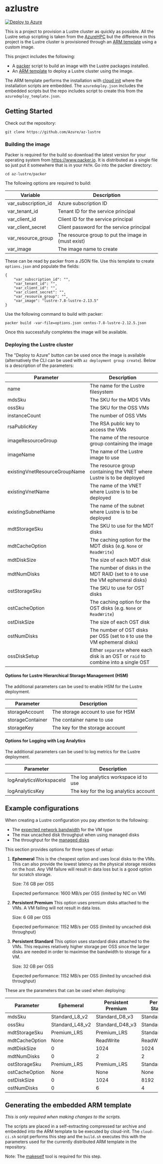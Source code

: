 # azlustre

[![Deploy to Azure](https://azuredeploy.net/deploybutton.png)](https://portal.azure.com/#create/Microsoft.Template/uri/https%3A%2F%2Fraw.githubusercontent.com%2FAzure%2Faz-lustre%2Fmaster%2Fazuredeploy.json)

This is a project to provision a Lustre cluster as quickly as possible.  All the Lustre setup scripting is taken from the [AzureHPC](https://github.com/Azure/azurehpc) but the difference in this project is the Lustre cluster is provisioned through an [ARM template](https://docs.microsoft.com/en-us/azure/azure-resource-manager/templates/) using a custom image.

This project includes the following:

* A [packer](https://www.packer.io/) script to build an image with the Lustre packages installed.
* An [ARM template](https://docs.microsoft.com/en-us/azure/azure-resource-manager/templates/) to deploy a Lustre cluster using the image.

The ARM template performs the installation with [cloud init](https://docs.microsoft.com/en-us/azure/virtual-machines/linux/using-cloud-init) where the installation scripts are embedded.  The `azuredeploy.json` includes the embedded scripts but the repo includes script to create this from the `azuredeploy_template.json`.

## Getting Started

Check out the repository:

```
git clone https://github.com/Azure/az-lustre
```

### Building the image

Packer is required for the build so download the latest version for your operating system from https://www.packer.io.  It is distributed as a single file so just put it somewhere that is in your `PATH`.  Go into the packer directory:

```
cd az-lustre/packer
```

The following options are required to build:

| Variable            | Description                                         |
|---------------------|-----------------------------------------------------|
| var_subscription_id | Azure subscription ID                               |
| var_tenant_id       | Tenant ID for the service principal                 |
| var_client_id       | Client ID for the service principal                 |
| var_client_secret   | Client password for the service principal           |
| var_resource_group  | The resource group to put the image in (must exist) |
| var_image           | The image name to create                            |

These can be read by packer from a JSON file.  Use this template to create `options.json` and populate the fields:

```
{
    "var_subscription_id": "",
    "var_tenant_id": "",
    "var_client_id": "",
    "var_client_secret": "",
    "var_resource_group": "",
    "var_image": "lustre-7.8-lustre-2.13.5"
}
```

Use the following command to build with packer:

```
packer build -var-file=options.json centos-7.8-lustre-2.12.5.json
```

Once this successfully completes the image will be available.

### Deploying the Lustre cluster

The "Deploy to Azure" button can be used once the image is available (alternatively the CLI can be used with `az deployment group create`).  Below is a description of the parameters:

| Parameter                     | Description                                                                        |
|-------------------------------|------------------------------------------------------------------------------------|
| name                          | The name for the Lustre filesystem                                                 |
| mdsSku                        | The SKU for the MDS VMs                                                            |
| ossSku                        | The SKU for the OSS VMs                                                            |
| instanceCount                 | The number of OSS VMs                                                              |
| rsaPublicKey                  | The RSA public key to access the VMs                                               |
| imageResourceGroup            | The name of the resource group containing the image                                |
| imageName                     | The name of the Lustre image to use                                                |
| existingVnetResourceGroupName | The resource group containing the VNET where Lustre is to be deployed              |
| existingVnetName              | The name of the VNET where Lustre is to be deployed                                |
| existingSubnetName            | The name of the subnet where Lustre is to be deployed                              |
| mdtStorageSku                 | The SKU to use for the MDT disks                                                   |
| mdtCacheOption                | The caching option for the MDT disks (e.g. `None` or `ReadWrite`)                  |
| mdtDiskSize                   | The size of each MDT disk                                                          |
| mdtNumDisks                   | The number of disks in the MDT RAID (set to `0` to use the VM ephemeral disks)     |
| ostStorageSku                 | The SKU to use for OST disks                                                       |
| ostCacheOption                | The caching option for the OST disks (e.g. `None` or `ReadWrite`)                  |
| ostDiskSize                   | The size of each OST disk                                                          |
| ostNumDisks                   | The number of OST disks per OSS (set to `0` to use the VM ephemeral disks)         |
| ossDiskSetup                  | Either `separate` where each disk is an OST or `raid` to combine into a single OST |

#### Options for Lustre Hierarchical Storage Management (HSM)

The additional parameters can be used to enable HSM for the Lustre deployment.

| Parameter        | Description                        |
|------------------|------------------------------------|
| storageAccount   | The storage account to use for HSM |
| storageContainer | The container name to use          |
| storageKey       | The key for the storage account    |

#### Options for Logging with Log Analytics

The additional parameters can be used to log metrics for the Lustre deployment.

| Parameter               | Description                           |
|-------------------------|---------------------------------------|
| logAnalyticsWorkspaceId | The log analytics workspace id to use |
| logAnalyticsKey         | The key for the log analytics account |

## Example configurations

When creating a Lustre configuration you pay attention to the following:

* The [expected network bandwidth](https://docs.microsoft.com/en-us/azure/virtual-network/virtual-machine-network-throughput) for the VM type
* The max uncached disk throughput when using managed disks
* The throughput for the [managed disks](https://azure.microsoft.com/en-gb/pricing/details/managed-disks/)

This section provides options for three types of setup:

1. **Ephemeral**
   This is the cheapest option and uses local disks to the VMs.  This can also provide the lowest latency as the physical storage resides on the host.  Any VM failure will result in data loss but is a good option for scratch storage.

   Size: 7.6 GB per OSS

   Expected performance: 1600 MB/s per OSS (limited by NIC on VM)
2. **Persistent Premium** 
   This option uses premium disks attached to the VMs.  A VM failing will not result in data loss.

   Size: 6 GB per OSS

   Expected performance: 1152 MB/s per OSS (limited by uncached disk throughput)
3. **Persistent Standard**
   This option uses standard disks attached to the VMs.  This requires relatively higher storage per OSS since the larger disks are needed in order to maximise the bandwidth to storage for a VM.

   Size: 32 GB per OSS

   Expected performance: 1152 MB/s per OSS (limited by uncached disk throughput)

These are the parameters that can be used when deploying:

| Parameter      | Ephemeral       | Persistent Premium | Persistent Standard |
|----------------|-----------------|--------------------|---------------------|
| mdsSku         | Standard_L8_v2  | Standard_D8_v3     | Standard_D8_v3      |
| ossSku         | Standard_L48_v2 | Standard_D48_v3    | Standard_D48_v3     |
| mdtStorageSku  | Premium_LRS     | Premium_LRS        | Standard_LRS        |
| mdtCacheOption | None            | ReadWrite          | ReadWrite           |
| mdtDiskSize    | 0               | 1024               | 1024                |
| mdtNumDisks    | 0               | 2                  | 2                   |
| ostStorageSku  | Premium_LRS     | Premium_LRS        | Standard_LRS        |
| ostCacheOption | None            | None               | None                |
| ostDiskSize    | 0               | 1024               | 8192                |
| ostNumDisks    | 0               | 6                  | 4                   |

## Generating the embedded ARM template

*This is only required when making changes to the scripts.*

The scripts are placed in a self-extracting compressed tar archive and embedded into the ARM template to be executed by cloud-init.  The `cloud-ci.sh` script performs this step and the `build.sh` executes this with the parameters used for the currently distributed ARM template in the repository.

Note: The [makeself](https://makeself.io/) tool is required for this step.
